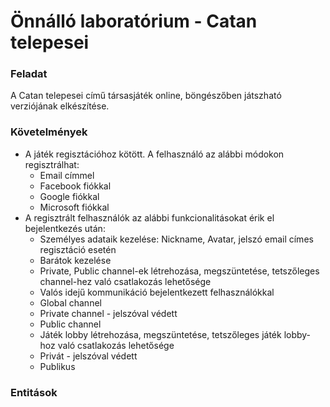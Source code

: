 # Önnálló laboratórium - Catan telepesei

### Feladat
A Catan telepesei című társasjáték online, böngészőben játszható verziójának elkészítése.

### Követelmények
* A játék regisztációhoz kötött. A felhasználó az alábbi módokon regisztrálhat:
  * Email címmel
  * Facebook fiókkal
  * Google fiókkal
  * Microsoft fiókkal
* A regisztrált felhasználók az alábbi funkcionalitásokat érik el bejelentkezés után:
  * Személyes adataik kezelése: Nickname, Avatar, jelszó email címes regisztáció esetén
  * Barátok kezelése
  * Private, Public channel-ek létrehozása, megszüntetése, tetszőleges channel-hez való csatlakozás lehetősége
  * Valós idejű kommunikáció bejelentkezett felhasználókkal
   * Global channel
   * Private channel - jelszóval védett
   * Public channel
  * Játék lobby létrehozása, megszüntetése, tetszőleges játék lobby-hoz való csatlakozás lehetősége
   * Privát - jelszóval védett
   * Publikus
### Entitások
